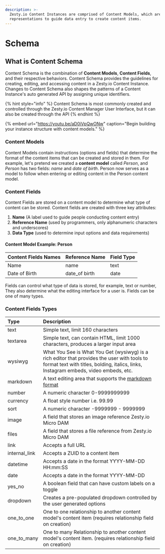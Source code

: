 ```yaml
---
description: >-
  Zesty.io Content Instances are comprised of Content Models, which are data
  representations to guide data entry to create content items.
---
```


# Schema

## What is Content Schema

Content Schema is the combination of **Content Models**, **Content Fields**, and their respective behaviors. Content Schema provides the guidelines for creating, editing, and accessing content in a Zesty.io Content Instance. Changes to Content Schema also shapes the patterns of a Content Instance's auto generated API by assigning unique identifiers.

{% hint style="info" %}
Content Schema is most commonly created and controlled through the Zesty.io Content Manager User Interface, but it can also be created through the API
{% endhint %}

{% embed url="https://youtu.be/aD0iVpQwONw" caption="Begin building your instance structure with content models." %}

### Content Models

Content Models contain instructions \(options and fields\) that determine the format of the content items that can be created and stored in them. For example, let's pretend we created a **content model** called _Person_, and _Person_ has two fields: _name_ and _date of birth_. Person now serves as a model to follow when entering or editing content in the Person content model.

### Content Fields

Content Fields are stored on a content model to determine what type of content can be stored. Content fields are created with three key attributes:

1. **Name** \(A label used to guide people conducting content entry\) 
2. **Reference Name** \(used by programmers, only alphanumeric characters and underscores\)
3. **Data Type** \(used to determine input options and data requirements\)

#### **Content Model Example: Person**

| Content Fields Names | Reference Name | Field Type |
| :--- | :--- | :--- |
| Name | name | text |
| Date of Birth | date\_of birth | date |

Fields can control what type of data is stored, for example, text or number, They also determine what the editing interface for a user is. Fields can be one of many types.

### Content Fields Types

| Type | Description |
| :--- | :--- |
| text | Simple text, limit 160 characters |
| textarea | Simple text, can contain HTML, limit 1000 characters, produces a larger input area |
| wysiwyg | What You See is What You Get \(wysiwyg\) is a rich editor that provides the user with tools to format text with titles, bolding, italics, links, Instagram embeds, video embeds, etc. |
| markdown | A text editing area that supports the [markdown format](https://www.markdownguide.org/basic-syntax/) |
| number | A numeric character 0-9999999999 |
| currency | A float style number i.e. 99.99 |
| sort | A numeric character -9999999 - 9999999 |
| image | A field that stores an image reference Zesty.io Micro DAM |
| files | A field that stores a file reference from Zesty.io Micro DAM |
| link | Accepts a full URL |
| internal\_link | Accepts a ZUID to a content item |
| datetime | Accepts a date in the format YYYY-MM-DD HH:mm:SS |
| date | Accepts a date in the format YYYY-MM-DD |
| yes\_no | A boolean field that can have custom labels on a toggle |
| dropdown | Creates a pre-populated dropdown controlled by the user generated options |
| one\_to\_one | One to one relationship to another content model's content item \(requires relationship field on creation\) |
| one\_to\_many | One to many Relationship to another content model's content item. \(requires relationship field on creation\) |

